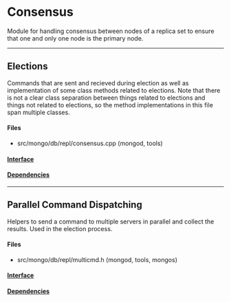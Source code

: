 # Consensus
Module for handling consensus between nodes of a replica set to ensure that one and only one node is the primary node.


-------------

## Elections
Commands that are sent and recieved during election as well as implementation of some class methods related to elections.  Note that there is not a clear class separation between things related to elections and things not related to elections, so the method implementations in this file span multiple classes.

#### Files
- src/mongo/db/repl/consensus.cpp   (mongod, tools)

#### [Interface](interface/0)

#### [Dependencies](dependencies/0)

-------------

## Parallel Command Dispatching
Helpers to send a command to multiple servers in parallel and collect the results.  Used in the election process.

#### Files
- src/mongo/db/repl/multicmd.h   (mongod, tools, mongos)

#### [Interface](interface/1)

#### [Dependencies](dependencies/1)
